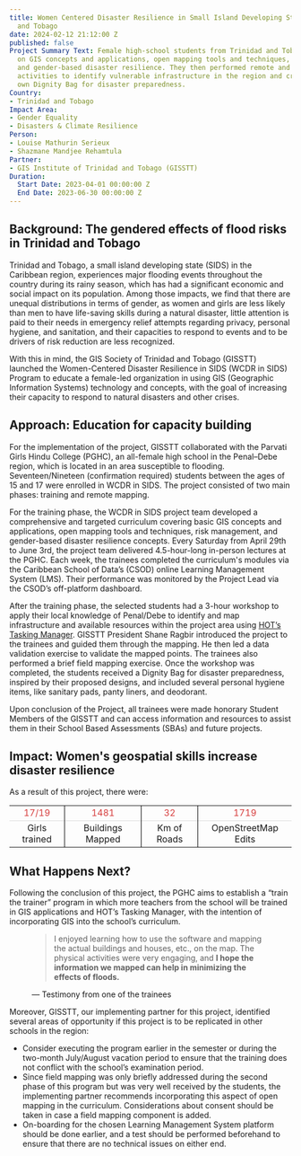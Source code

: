 ```yaml
---
title: Women Centered Disaster Resilience in Small Island Developing States - Trinidad
  and Tobago
date: 2024-02-12 21:12:00 Z
published: false
Project Summary Text: Female high-school students from Trinidad and Tobago were trained
  on GIS concepts and applications, open mapping tools and techniques, risk management,
  and gender-based disaster resilience. They then performed remote and field mapping
  activities to identify vulnerable infrastructure in the region and created their
  own Dignity Bag for disaster preparedness.
Country:
- Trinidad and Tobago
Impact Area:
- Gender Equality
- Disasters & Climate Resilience
Person:
- Louise Mathurin Serieux
- Shazmane Mandjee Rehamtula
Partner:
- GIS Institute of Trinidad and Tobago (GISSTT)
Duration:
  Start Date: 2023-04-01 00:00:00 Z
  End Date: 2023-06-30 00:00:00 Z
---
```


## Background: The gendered effects of flood risks in Trinidad and Tobago

Trinidad and Tobago, a small island developing state (SIDS) in the Caribbean region, experiences major flooding events throughout the country during its rainy season, which has had a significant economic and social impact on its population. Among those impacts, we find that there are unequal distributions in terms of gender, as women and girls are less likely than men to have life-saving skills during a natural disaster, little attention is paid to their needs in emergency relief attempts regarding privacy, personal hygiene, and sanitation, and their capacities to respond to events and to be drivers of risk reduction are less recognized.

With this in mind, the GIS Society of Trinidad and Tobago (GISSTT) launched the Women-Centered Disaster Resilience in SIDS (WCDR in SIDS) Program to educate a female-led organization in using GIS (Geographic Information Systems) technology and concepts, with the goal of increasing their capacity to respond to natural disasters and other crises. 

## Approach: Education for capacity building

For the implementation of the project, GISSTT collaborated with the Parvati Girls Hindu College (PGHC), an all-female high school in the Penal–Debe region, which is located in an area susceptible to flooding. Seventeen/Nineteen (confirmation required) students between the ages of 15 and 17 were enrolled in WCDR in SIDS. The project consisted of two main phases: training and remote mapping.

For the training phase, the WCDR in SIDS project team developed a comprehensive and targeted curriculum covering basic GIS concepts and applications, open mapping tools and techniques, risk management, and gender-based disaster resilience concepts. Every Saturday from April 29th to June 3rd, the project team delivered 4.5-hour-long in-person lectures at the PGHC. Each week, the trainees completed the curriculum's modules via the Caribbean School of Data’s (CSOD) online Learning Management System (LMS). Their performance was monitored by the Project Lead via the CSOD’s off-platform dashboard. 

After the training phase, the selected students had a 3-hour workshop to apply their local knowledge of Penal/Debe to identify and map infrastructure and available resources within the project area using [HOT’s Tasking Manager](https://tasks.hotosm.org/). GISSTT President Shane Ragbir introduced the project to the trainees and guided them through the mapping. He then led a data validation exercise to validate the mapped points. The trainees also performed a brief field mapping exercise. Once the workshop was completed, the students received a Dignity Bag for disaster preparedness, inspired by their proposed designs, and included several personal hygiene items, like sanitary pads, panty liners, and deodorant. 

Upon conclusion of the Project, all trainees were made honorary Student Members of the GISSTT and can access information and resources to assist them in their School Based Assessments (SBAs) and future projects.

## Impact: Women's geospatial skills increase disaster resilience

As a result of this project, there were:

<table style="text-align:center;">
	<tr style="color:#D73F3F; border-bottom: 1px solid #ddd">
		<td>17/19</td>
		<td style="border-left: 1px solid black">1481</td>
                <td style="border-left: 1px solid black">32</td>
                <td style="border-left: 1px solid black">1719</td>
	</tr>
	<tr>
		<td>Girls trained</td>
		<td style="border-left: 1px solid black">Buildings Mapped</td>
                <td style="border-left: 1px solid black">Km of Roads</td>
                <td style="border-left: 1px solid black">OpenStreetMap Edits</td>
	</tr>
</table>

## What Happens Next? 

Following the conclusion of this project, the PGHC aims to establish a “train the trainer” program in which more teachers from the school will be trained in GIS applications and HOT’s Tasking Manager, with the intention of incorporating GIS into the school’s curriculum.

<figure class="quote">
  <blockquote>
    I enjoyed learning how to use the software and mapping the actual buildings and houses, etc., on the map. The physical activities were very engaging, and <strong>I hope the information we mapped can help in minimizing the effects of floods.</strong></blockquote> 
  </blockquote>
  <figcaption>
    &mdash; Testimony from one of the trainees</figcaption>
</figure>

Moreover, GISSTT, our implementing partner for this project, identified several areas of opportunity if this project is to be replicated in other schools in the region: 
* Consider executing the program earlier in the semester or during the two-month July/August vacation period to ensure that the training does not conflict with the school’s examination period. 
* Since field mapping was only briefly addressed during the second phase of this program but was very well received by the students, the implementing partner recommends incorporating this aspect of open mapping in the curriculum. Considerations about consent should be taken in case a field mapping component is added. 
* On-boarding for the chosen Learning Management System platform should be done earlier, and a test should be performed beforehand to ensure that there are no technical issues on either end. 



